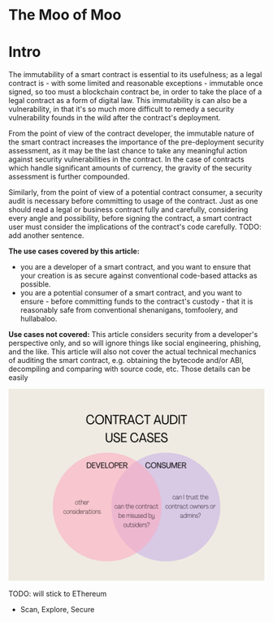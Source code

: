 
# The Moo of Moo

# Intro
The immutability of a smart contract is essential to its usefulness; as a legal contract is - with some limited and reasonable exceptions - immutable once signed, so too must a blockchain contract be, in order to take the place of a legal contract as a form of digital law. This immutability is can also be a vulnerability, in that it's so much more difficult to remedy a security vulnerability founds in the wild after the contract's deployment. 

From the point of view of the contract developer, the immutable nature of the smart contract increases the importance of the pre-deployment security assessment, as it may be the last chance to take any meaningful action against security vulnerabilities in the contract. In the case of contracts which handle significant amounts of currency, the gravity of the security assessment is further compounded. 

Similarly, from the point of view of a potential contract consumer, a security audit is necessary before committing to usage of the contract. Just as one should read a legal or business contract fully and carefully, considering every angle and possibility, before signing the contract, a smart contract user must consider the implications of the contract's code carefully. TODO: add another sentence. 

__The use cases covered by this article:__ 
- you are a developer of a smart contract, and you want to ensure that your creation is as secure against conventional code-based attacks as possible. 
- you are a potential consumer of a smart contract, and you want to ensure - before committing funds to the contract's custody - that it is reasonably safe from conventional shenanigans, tomfoolery, and hullabaloo. 

__Use cases not covered:__ This article considers security from a developer's perspective only, and so will ignore things like social engineering, phishing, and the like. This article will also not cover the actual technical mechanics of auditing the smart contract, e.g. obtaining the bytecode and/or ABI, decompiling and comparing with source code, etc. Those details can be easily 

![venn](venn-use-cases.png)

TODO: will stick to EThereum

- Scan, Explore, Secure 
